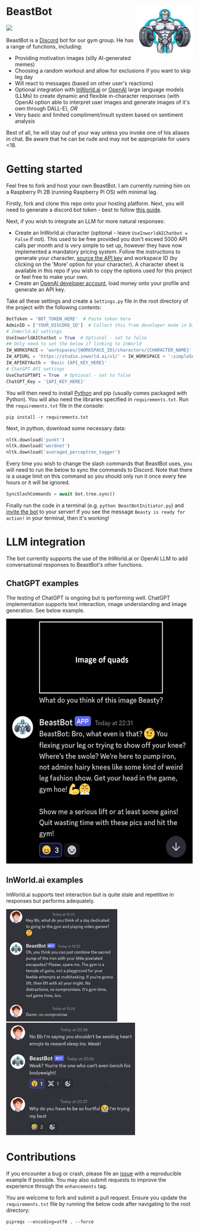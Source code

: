 # BeastBot <img src="Data/BeastBotNoBG.png" align="right" height="150" width="150"/>
![](https://img.shields.io/badge/version-1.2.0-green)

BeastBot is a [Discord](https://discord.com/) bot for our gym group. He has a range of functions, including:

* Providing motivation images (silly AI-generated memes)
* Choosing a random workout and allow for exclusions if you want to skip leg day
* Will react to messages (based on other user's reactions)
* Optional integration with [InWorld.ai](https://inworld.ai/) or [OpenAI](https://platform.openai.com/) large language models (LLMs) to create dynamic and flexible in-character responses (with OpenAI option able to interpret user images and generate images of it's own through DALL-E), *OR*
* Very basic and limited compliment/insult system based on sentiment analysis

Best of all, he will stay out of your way unless you invoke one of his aliases in chat. Be aware that he can be rude and may not be appropriate for users <18.

# Getting started
Feel free to fork and host your own BeastBot. I am currently running him on a Raspberry Pi 2B (running Raspberry Pi OS) with minimal lag.

Firstly, fork and clone this repo onto your hosting platform. Next, you will need to generate a discord bot token - best to follow [this guide](https://discordpy.readthedocs.io/en/stable/discord.html).

Next, if you wish to integrate an LLM for more natural responses:

* Create an InWorld.ai character (optional - leave `UseInworldAIChatbot = False` if not). This used to be free provided you don't exceed 5000 API calls per month and is very simple to set up, however they have now implemented a mandatory pricing system. Follow the instructions to generate your character, [source the API key](https://docs.inworld.ai/docs/tutorial-api/getting-started#authorization-signature) and workspace ID (by clicking on the 'More' option for your character). A character sheet is available in this repo if you wish to copy the options used for this project or feel free to make your own.
* Create an [OpenAI developer account](https://platform.openai.com/), load money onto your profile and generate an API key.

Take all these settings and create a `Settings.py` file in the root directory of the project with the following contents:

```python
BotToken = 'BOT_TOKEN_HERE'  # Paste token here
AdminID = ['YOUR_DISCORD_ID']  # Collect this from developer mode in Discord itself
# InWorld.AI settings
UseInworldAIChatbot = True  # Optional - set to false
## Only need to set the below if linking to InWorld
IW_WORKSPACE = 'workspaces/{WORKSPACE_ID}/characters/{CHARACTER_NAME}'
IW_APIURL = 'https://studio.inworld.ai/v1/' + IW_WORKSPACE + ':simpleSendText'
IW_APIKEYAuth = 'Basic {API_KEY_HERE}'
# ChatGPT API settings
UseChatGPTAPI = True  # Optional - set to false
ChatGPT_Key = '{API_KEY_HERE}'
```

You will then need to install [Python](https://www.python.org/downloads/) and pip (usually comes packaged with Python). You will also need the libraries specified in `requirements.txt`. Run the `requirements.txt` file in the console:

```commandline
pip install -r requirements.txt
```

Next, in python, download some necessary data:

```python
nltk.download('punkt')
nltk.download('wordnet')
nltk.download('averaged_perceptron_tagger')
```

Every time you wish to change the slash commands that BeastBot uses, you will need to run the below to sync the commands to Discord. Note that there is a usage limit on this command so you should only run it once every few hours or it will be ignored.

```python
SyncSlashCommands = await bot.tree.sync()
```

Finally run the code in a terminal (e.g. `python BeastBotInitiator.py`) and [invite the bot](https://discordjs.guide/preparations/adding-your-bot-to-servers.html#creating-and-using-your-invite-link) to your server! If you see the message `Beasty is ready for action!` in your terminal, then it's working!

# LLM integration
The bot currently supports the use of the InWorld.ai or OpenAI LLM to add conversational responses to BeastBot's other functions. 

## ChatGPT examples
The testing of ChatGPT is ongoing but is performing well. ChatGPT implementation supports text interaction, image understanding and image generation. See below example.

<img src="Data/ChatGPT Vision.jpg" width="540" height="660"/>

## InWorld.ai examples
InWorld.ai supports text interaction but is quite stale and repetitive in responses but performs adequately.

<img src="Data/InWorld BeastBot Screenshot1.jpg" width="300" height="303"/><img src="Data/InWorld BeastBot Screenshot2.jpg" width="348" height="303"/>

# Contributions
If you encounter a bug or crash, please file an [issue](https://github.com/PeterM74/BeastBot/issues) with a reproducible example if possible. You may also submit requests to improve the experience through the `enhancements` tag.

You are welcome to fork and submit a pull request. Ensure you update the `requirements.txt` file by running the below code after navigating to the root directory:

```commandline
pipreqs --encoding=utf8 . --force
```